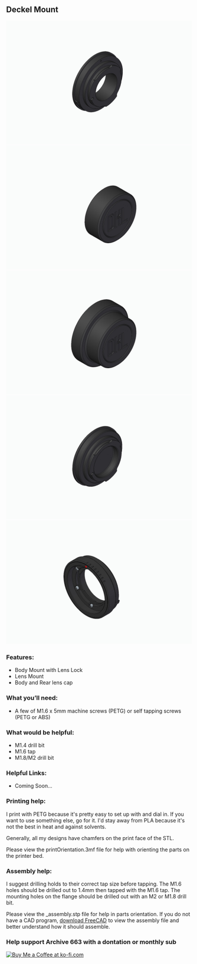 ## Deckel Mount

![deckel_1](https://github.com/Archive-663/lensMounts/blob/main/Deckel/ASSETS/mountLens_DKL_01.jpg)
![deckel_2](https://github.com/Archive-663/lensMounts/blob/main/Deckel/ASSETS/mountLens_DKL_02.jpg)
![deckel_3](https://github.com/Archive-663/lensMounts/blob/main/Deckel/ASSETS/mountLens_DKL_03.jpg)
![deckel_4](https://github.com/Archive-663/lensMounts/blob/main/Deckel/ASSETS/mountLens_DKL_04.jpg)
![deckel_5](https://github.com/Archive-663/lensMounts/blob/main/Deckel/ASSETS/mountLens_DKL_05.jpg)

### Features:
- Body Mount with Lens Lock
- Lens Mount
- Body and Rear lens cap

### What you’ll need:
- A few of M1.6 x 5mm machine screws (PETG) or self tapping screws (PETG or ABS)

### What would be helpful:
- M1.4 drill bit
- M1.6 tap
- M1.8/M2 drill bit

### Helpful Links:
- Coming Soon...

### Printing help:
I print with PETG because it's pretty easy to set up with and dial in. If you want to use something else, go for it. I'd stay away from PLA because it's not the best in heat and against solvents. 

Generally, all my designs have chamfers on the print face of the STL.

Please view the printOrientation.3mf file for help with orienting the parts on the printer bed.

### Assembly help:
I suggest drilling holds to their correct tap size before tapping. The M1.6 holes should be drilled out to 1.4mm then tapped with the M1.6 tap. The mounting holes on the flange should be drilled out with an M2 or M1.8 drill bit.

Please view the _assembly.stp file for help in parts orientation. If you do not have a CAD program, <a href="https://www.freecad.org/downloads.php" target="_blank">download FreeCAD</a> to view the assembly file and better understand how it should assemble.

### Help support Archive 663 with a dontation or monthly sub
<a href='https://ko-fi.com/P5P3MHMSF' target='_blank'><img height='36' style='border:0px;height:36px;' src='https://storage.ko-fi.com/cdn/kofi2.png?v=3' border='0' alt='Buy Me a Coffee at ko-fi.com' /></a>

